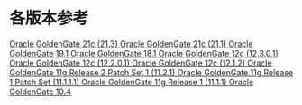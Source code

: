 # 各版本参考

[Oracle GoldenGate 21c (21.3) ](https://docs.oracle.com/en/middleware/goldengate/core/21.3/index.html "Oracle GoldenGate 21c (21.3) ")[Oracle GoldenGate 21c (21.1) ](https://docs.oracle.com/en/middleware/goldengate/core/21.1/index.html "Oracle GoldenGate 21c (21.1) ")[Oracle GoldenGate 19.1 ](https://docs.oracle.com/en/middleware/goldengate/core/19.1/index.html "Oracle GoldenGate 19.1 ")[Oracle GoldenGate 18.1 ](https://docs.oracle.com/en/middleware/goldengate/core/18.1/index.html "Oracle GoldenGate 18.1 ")[Oracle GoldenGate 12c (12.3.0.1) ](https://docs.oracle.com/en/middleware/goldengate/core/12.3.0.1/index.html "Oracle GoldenGate 12c (12.3.0.1) ")[Oracle GoldenGate 12c (12.2.0.1) ](https://docs.oracle.com/goldengate/c1221/gg-winux/index.html "Oracle GoldenGate 12c (12.2.0.1) ")[Oracle GoldenGate 12c (12.1.2) ](https://docs.oracle.com/goldengate/1212/gg-winux/index.html "Oracle GoldenGate 12c (12.1.2) ")[Oracle GoldenGate 11g Release 2 Patch Set 1 (11.2.1) ](https://docs.oracle.com/cd/E35209_01/index.htm "Oracle GoldenGate 11g Release 2 Patch Set 1 (11.2.1) ")[Oracle GoldenGate 11g Release 1 Patch Set (11.1.1.1) ](http://download.oracle.com/docs/cd/E22355_01/index.htm "Oracle GoldenGate 11g Release 1 Patch Set (11.1.1.1) ")[Oracle GoldenGate 11g Release 1 (11.1.1) ](http://download.oracle.com/docs/cd/E18101_01/index.htm "Oracle GoldenGate 11g Release 1 (11.1.1) ")[Oracle GoldenGate 10.4 ](http://download.oracle.com/docs/cd/E15881_01/index.htm "Oracle GoldenGate 10.4 ")

